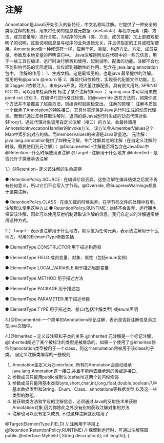 # 注解

Annontation是Java5开始引入的新特征，中文名称叫注解。它提供了一种安全的类似注释的机制，用来将任何的信息或元数据（metadata）与程序元素（类、方法、成员变量等）进行关联。为程序的元素（类、方法、成员变量）加上更直观更明了的说明，这些说明信息是与程序的业务逻辑无关，并且供指定的工具或框架使用。Annontation像一种修饰符一样，应用于包、类型、构造方法、方法、成员变量、参数及本地变量的声明语句中。 Java注解是附加在代码中的一些元信息，用于一些工具在编译、运行时进行解析和使用，起到说明、配置的功能。注解不会也不能影响代码的实际逻辑，仅仅起到辅助性的作用。包含在 java.lang.annotation 包中。 注解的作用： 1、生成文档。这是最常见的，也是java 最早提供的注解。常用的有@param @return 等 2、跟踪代码依赖性，实现替代配置文件功能。比如Dagger 2依赖注入，未来java开发，将大量注解配置，具有很大用处; SPRING IOC 中，可以用来检索所有 标注了某个注解的bean ； spring aop 中可以用来做point cut 识别 3、在编译时进行格式检查。如@override 放在方法前，如果你这个方法并不是覆盖了超类方法，则编译时就能检查出。 注解的原理： 注解本质是一个继承了Annotation的特殊接口，其具体实现类是Java运行时生成的动态代理类。而我们通过反射获取注解时，返回的是Java运行时生成的动态代理对象$Proxy1。通过代理对象调用自定义注解（接口）的方法，会最终调用AnnotationInvocationHandler的invoke方法。该方法会从memberValues这个Map中索引出对应的值。而memberValues的来源是Java常量池。 元注解： java.lang.annotation提供了四种元注解，专门注解其他的注解（在自定义注解的时候，需要使用到元注解）： @Documented –注解是否将包含在JavaDoc中 @Retention –什么时候使用该注解 @Target –注解用于什么地方 @Inherited – 是否允许子类继承该注解

1.）@Retention– 定义该注解的生命周期&#x20;

● RetentionPolicy.SOURCE : 在编译阶段丢弃。这些注解在编译结束之后就不再有任何意义，所以它们不会写入字节码。@Override, @SuppressWarnings都属于这类注解。&#x20;

● RetentionPolicy.CLASS : 在类加载的时候丢弃。在字节码文件的处理中有用。注解默认使用这种方式 ● RetentionPolicy.RUNTIME : 始终不会丢弃，运行期也保留该注解，因此可以使用反射机制读取该注解的信息。我们自定义的注解通常使用这种方式。

2.）Target – 表示该注解用于什么地方。默认值为任何元素，表示该注解用于什么地方。可用的ElementType参数包括&#x20;

● ElementType.CONSTRUCTOR:用于描述构造器&#x20;

● ElementType.FIELD:成员变量、对象、属性（包括enum实例）

&#x20;● ElementType.LOCAL\_VARIABLE:用于描述局部变量&#x20;

● ElementType.METHOD:用于描述方法&#x20;

● ElementType.PACKAGE:用于描述包&#x20;

● ElementType.PARAMETER:用于描述参数&#x20;

● ElementType.TYPE:用于描述类、接口(包括注解类型) 或enum声明

3.)@Documented–一个简单的Annotations标记注解，表示是否将注解信息添加在java文档中。

4.)@Inherited – 定义该注释和子类的关系 @Inherited 元注解是一个标记注解，@Inherited阐述了某个被标注的类型是被继承的。如果一个使用了@Inherited修饰的annotation类型被用于一个class，则这个annotation将被用于该class的子类。 自定义注解类编写的一些规则:

1. Annotation型定义为@interface, 所有的Annotation会自动继承java.lang.Annotation这一接口,并且不能再去继承别的类或是接口.
2. 参数成员只能用public或默认(default)这两个访问权修饰
3. 参数成员只能用基本类型byte,short,char,int,long,float,double,boolean八种基本数据类型和String、Enum、Class、annotations等数据类型,以及这一些类型的数组.
4. 要获取类方法和字段的注解信息，必须通过Java的反射技术来获取 Annotation对象,因为你除此之外没有别的获取注解对象的方法
5. 注解也可以没有定义成员, 不过这样注解就没啥用了

@Target(ElementType.FIELD) // 注解用于字段上 @Retention(RetentionPolicy.RUNTIME) // 保留到运行时，可通过注解获取 public @interface MyField { String description(); int length(); }
